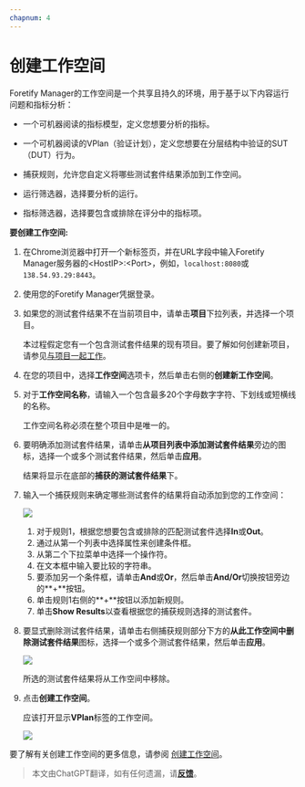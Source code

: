 ```yaml
---
chapnum: 4
---
```


# 创建工作空间

Foretify Manager的工作空间是一个共享且持久的环境，用于基于以下内容运行问题和指标分析：

- 一个可机器阅读的指标模型，定义您想要分析的指标。
  
- 一个可机器阅读的VPlan（验证计划），定义您想要在分层结构中验证的SUT（DUT）行为。

- 捕获规则，允许您自定义将哪些测试套件结果添加到工作空间。

- 运行筛选器，选择要分析的运行。

- 指标筛选器，选择要包含或排除在评分中的指标项。

**要创建工作空间:**

1. 在Chrome浏览器中打开一个新标签页，并在URL字段中输入Foretify Manager服务器的<HostIP\>:<Port\>，例如，`localhost:8080`或`138.54.93.29:8443`。

2. 使用您的Foretify Manager凭据登录。

3. 如果您的测试套件结果不在当前项目中，请单击**项目**下拉列表，并选择一个项目。

    本过程假定您有一个包含测试套件结果的现有项目。要了解如何创建新项目，请参见[与项目一起工作](../fman_user/fmanuser_projects.md)。

4. 在您的项目中，选择**工作空间**选项卡，然后单击右侧的**创建新工作空间**。

5. 对于**工作空间名称**，请输入一个包含最多20个字母数字字符、下划线或短横线的名称。

    工作空间名称必须在整个项目中是唯一的。

6. 要明确添加测试套件结果，请单击**从项目列表中添加测试套件结果**旁边的图标，选择一个或多个测试套件结果，然后单击**应用**。

    结果将显示在底部的**捕获的测试套件结果**下。

6. 输入一个捕获规则来确定哪些测试套件的结果将自动添加到您的工作空间：

   ![](../fman_user/images/fmanuser_capture_rule.png)

   1. 对于规则1，根据您想要包含或排除的匹配测试套件选择**In**或**Out**。
   2. 通过从第一个列表中选择属性来创建条件框。
   3. 从第二个下拉菜单中选择一个操作符。
   4. 在文本框中输入要比较的字符串。
   5. 要添加另一个条件框，请单击**And**或**Or**，然后单击**And/Or**切换按钮旁边的**+**按钮。
   6. 单击规则1右侧的**+**按钮以添加新规则。
   7. 单击**Show Results**以查看根据您的捕获规则选择的测试套件。

7. 要显式删除测试套件结果，请单击右侧捕获规则部分下方的**从此工作空间中删除测试套件结果**图标，选择一个或多个测试套件结果，然后单击**应用**。

   ![](../fman_user/images/fmanuser_workspace_remove_test_suite.png)

   所选的测试套件结果将从工作空间中移除。

10. 点击**创建工作空间**。

    应该打开显示**VPlan**标签的工作空间。

    ![](../fman_user/images/fmanuser_workspace.png)

要了解有关创建工作空间的更多信息，请参阅 [创建工作空间](../fman_user/fmanuser_create_workspace.md)。

> 本文由ChatGPT翻译，如有任何遗漏，请[**反馈**](https://github.com/linyuxuanlin/Wiki_MkDocs/issues/new)。